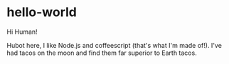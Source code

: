 # hello-world

Hi Human!

Hubot here, I like Node.js and coffeescript (that's what I'm made of!).
I've had tacos on the moon and find them far superior to Earth tacos.
